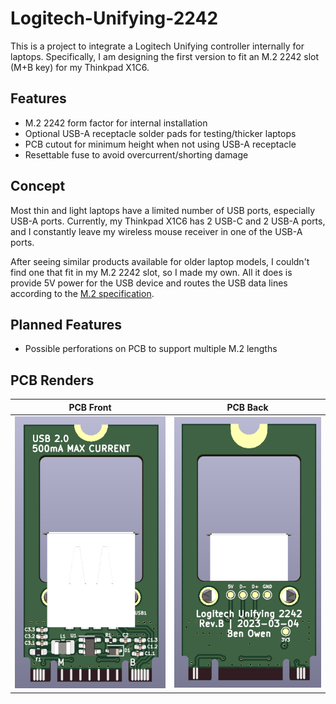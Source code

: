 # Logitech-Unifying-2242

This is a project to integrate a Logitech Unifying controller internally for laptops.  Specifically, I am designing the first version to fit an M.2 2242 slot (M+B key) for my Thinkpad X1C6.

## Features
- M.2 2242 form factor for internal installation
- Optional USB-A receptacle solder pads for testing/thicker laptops
- PCB cutout for minimum height when not using USB-A receptacle
- Resettable fuse to avoid overcurrent/shorting damage

## Concept

Most thin and light laptops have a limited number of USB ports, especially USB-A ports.  Currently, my Thinkpad X1C6 has 2 USB-C and 2 USB-A ports, and I constantly leave my wireless mouse receiver in one of the USB-A ports.

After seeing similar products available for older laptop models, I couldn't find one that fit in my M.2 2242 slot, so I made my own.  All it does is provide 5V power for the USB device and routes the USB data lines according to the [M.2 specification](https://pcisig.com/specifications/pciexpress/M.2_Specification/).

## Planned Features
- Possible perforations on PCB to support multiple M.2 lengths

## PCB Renders

|PCB Front|PCB Back|
|---------|--------|
|![PCB front](CAD/Render_FRONT.png)|![PCB back](CAD/Render_BACK.png)|